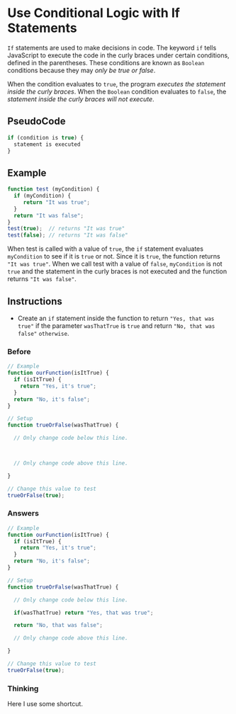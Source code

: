 # Use Conditional Logic with If Statements

`If` statements are used to make decisions in code. The keyword `if`
tells JavaScript to execute the code in the curly braces
under certain conditions, defined in the parentheses. These conditions
are known as `Boolean` conditions because they may *only be true or false*.

When the condition evaluates to `true`, the program *executes
the statement inside the curly braces*. When the `Boolean` condition
evaluates to `false`, the *statement inside the curly braces will not execute*.

## PseudoCode

```javascript
if (condition is true) {
  statement is executed
}
```

## Example

```javascript
function test (myCondition) {
  if (myCondition) {
     return "It was true";
  }
  return "It was false";
}
test(true);  // returns "It was true"
test(false); // returns "It was false"
```

When test is called with a value of `true`, the `if` statement evaluates
`myCondition` to see if it is `true` or not. Since it is `true`,
the function returns `"It was true"`. When we call test with a value
of `false`, `myCondition` is not `true` and the statement in the curly braces
is not executed and the function returns `"It was false"`.

## Instructions
- Create an `if` statement inside the function to return `"Yes, that was
true"` if the parameter `wasThatTrue` is `true` and return `"No, that was
false"` `otherwise`.

### Before

```javascript
// Example
function ourFunction(isItTrue) {
  if (isItTrue) {
    return "Yes, it's true";
  }
  return "No, it's false";
}

// Setup
function trueOrFalse(wasThatTrue) {

  // Only change code below this line.



  // Only change code above this line.

}

// Change this value to test
trueOrFalse(true);
```

### Answers

```javascript
// Example
function ourFunction(isItTrue) {
  if (isItTrue) {
    return "Yes, it's true";
  }
  return "No, it's false";
}

// Setup
function trueOrFalse(wasThatTrue) {

  // Only change code below this line.

  if(wasThatTrue) return "Yes, that was true";

  return "No, that was false";

  // Only change code above this line.

}

// Change this value to test
trueOrFalse(true);
```

### Thinking

Here I use some shortcut.
